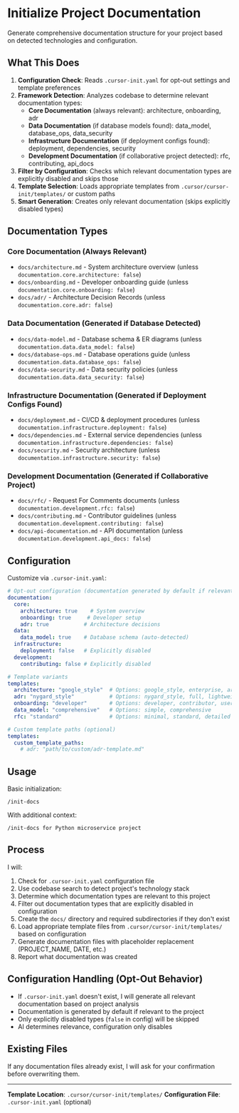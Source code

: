 # Initialize Project Documentation

Generate comprehensive documentation structure for your project based on detected technologies and configuration.

## What This Does

1. **Configuration Check**: Reads `.cursor-init.yaml` for opt-out settings and template preferences
2. **Framework Detection**: Analyzes codebase to determine relevant documentation types:
   - **Core Documentation** (always relevant): architecture, onboarding, adr
   - **Data Documentation** (if database models found): data_model, database_ops, data_security
   - **Infrastructure Documentation** (if deployment configs found): deployment, dependencies, security
   - **Development Documentation** (if collaborative project detected): rfc, contributing, api_docs
3. **Filter by Configuration**: Checks which relevant documentation types are explicitly disabled and skips those
4. **Template Selection**: Loads appropriate templates from `.cursor/cursor-init/templates/` or custom paths
5. **Smart Generation**: Creates only relevant documentation (skips explicitly disabled types)

## Documentation Types

### Core Documentation (Always Relevant)
- `docs/architecture.md` - System architecture overview (unless `documentation.core.architecture: false`)
- `docs/onboarding.md` - Developer onboarding guide (unless `documentation.core.onboarding: false`)
- `docs/adr/` - Architecture Decision Records (unless `documentation.core.adr: false`)

### Data Documentation (Generated if Database Detected)
- `docs/data-model.md` - Database schema & ER diagrams (unless `documentation.data.data_model: false`)
- `docs/database-ops.md` - Database operations guide (unless `documentation.data.database_ops: false`)
- `docs/data-security.md` - Data security policies (unless `documentation.data.data_security: false`)

### Infrastructure Documentation (Generated if Deployment Configs Found)
- `docs/deployment.md` - CI/CD & deployment procedures (unless `documentation.infrastructure.deployment: false`)
- `docs/dependencies.md` - External service dependencies (unless `documentation.infrastructure.dependencies: false`)
- `docs/security.md` - Security architecture (unless `documentation.infrastructure.security: false`)

### Development Documentation (Generated if Collaborative Project)
- `docs/rfc/` - Request For Comments documents (unless `documentation.development.rfc: false`)
- `docs/contributing.md` - Contributor guidelines (unless `documentation.development.contributing: false`)
- `docs/api-documentation.md` - API documentation (unless `documentation.development.api_docs: false`)

## Configuration

Customize via `.cursor-init.yaml`:

```yaml
# Opt-out configuration (documentation generated by default if relevant)
documentation:
  core:
    architecture: true    # System overview
    onboarding: true     # Developer setup
    adr: true           # Architecture decisions
  data:
    data_model: true    # Database schema (auto-detected)
  infrastructure:
    deployment: false   # Explicitly disabled
  development:
    contributing: false # Explicitly disabled

# Template variants
templates:
  architecture: "google_style"  # Options: google_style, enterprise, arc42
  adr: "nygard_style"           # Options: nygard_style, full, lightweight, madr
  onboarding: "developer"       # Options: developer, contributor, user
  data_model: "comprehensive"   # Options: simple, comprehensive
  rfc: "standard"               # Options: minimal, standard, detailed

# Custom template paths (optional)
templates:
  custom_template_paths:
    # adr: "path/to/custom/adr-template.md"
```

## Usage

Basic initialization:
```
/init-docs
```

With additional context:
```
/init-docs for Python microservice project
```

## Process

I will:
1. Check for `.cursor-init.yaml` configuration file
2. Use codebase search to detect project's technology stack
3. Determine which documentation types are relevant to this project
4. Filter out documentation types that are explicitly disabled in configuration
5. Create the `docs/` directory and required subdirectories if they don't exist
6. Load appropriate template files from `.cursor/cursor-init/templates/` based on configuration
7. Generate documentation files with placeholder replacement (PROJECT_NAME, DATE, etc.)
8. Report what documentation was created

## Configuration Handling (Opt-Out Behavior)

- If `.cursor-init.yaml` doesn't exist, I will generate all relevant documentation based on project analysis
- Documentation is generated by default if relevant to the project
- Only explicitly disabled types (`false` in config) will be skipped
- AI determines relevance, configuration only disables

## Existing Files

If any documentation files already exist, I will ask for your confirmation before overwriting them.

---

**Template Location**: `.cursor/cursor-init/templates/`
**Configuration File**: `.cursor-init.yaml` (optional)
